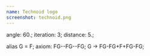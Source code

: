 ```yaml
---
name: Technoid logo
screenshot: technoid.png
---
```

angle: 60.;
iteration: 3;
distance: 5.;

alias G = F;
axiom: FG--FG--FG;
G -> FG-FG+F+FG-FG;